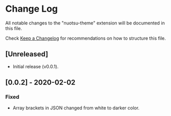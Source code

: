 # Change Log

All notable changes to the "nuotsu-theme" extension will be documented in this file.

Check [Keep a Changelog](http://keepachangelog.com/) for recommendations on how to structure this file.

## [Unreleased]

- Initial release (v0.0.1).

## [0.0.2] - 2020-02-02
### Fixed
- Array brackets in JSON changed from white to darker color.
